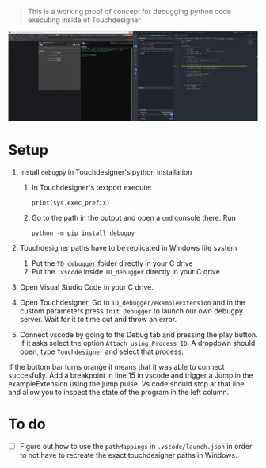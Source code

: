 > This is a working proof of concept for debugging python code executing inside of Touchdesigner

![image-20230906021657083](./assets/image-20230906021657083.png)

# Setup

1. Install `debugpy` in Touchdesigner's python installation

   1. In Touchdesigner's textport execute:

      ```
      print(sys.exec_prefix)
      ```

   2. Go to the path in the output and open a `cmd` console there. Run

      ```
      python -m pip install debugpy
      ```

2. Touchdesigner paths have to be replicated in Windows file system
   1. Put the `TD_debugger` folder directly in your C drive
   2. Put the `.vscode` inside `TD_debugger` directly in your C drive

3. Open Visual Studio Code in your C drive.

4. Open Touchdesigner. Go to `TD_debugger/exampleExtension` and in the custom  parameters press `Init Debugger` to launch our own debugpy server. Wait for it to time out and throw an error.

5. Connect vscode by going to the Debug tab and pressing the play button. If it asks select the option `Attach using Process ID`. A dropdown should open, type `Touchdesigner` and select that process.

If the bottom bar turns orange it means that it was able to connect succesfully. Add a breakpoint in line 15 in vscode and trigger a Jump in the exampleExtension using the jump pulse. Vs code should stop at that line and allow you to inspect the state of the program in the left column.





# To do 

- [ ] Figure out how to use the `pathMappings` in `.vscode/launch.json` in order to not have to recreate the exact touchdesigner paths in Windows.